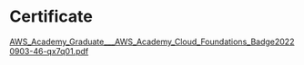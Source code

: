# Certificate
[AWS_Academy_Graduate___AWS_Academy_Cloud_Foundations_Badge20220903-46-qx7q01.pdf](https://github.com/Akshay-Dongare/AWS-Eduskills/files/13379352/AWS_Academy_Graduate___AWS_Academy_Cloud_Foundations_Badge20220903-46-qx7q01.pdf)
